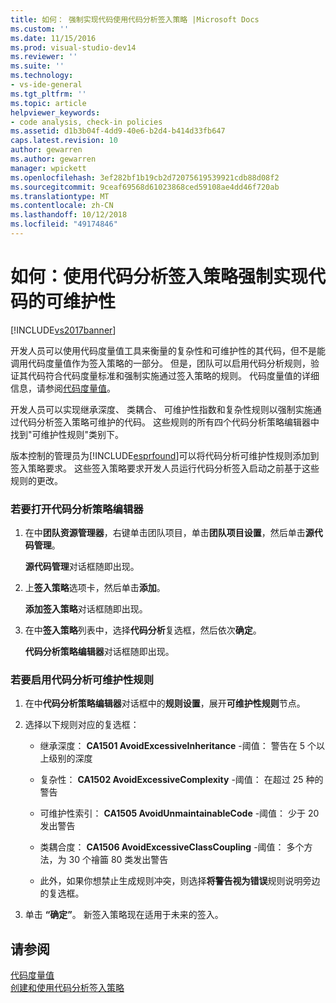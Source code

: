 ```yaml
---
title: 如何： 强制实现代码使用代码分析签入策略 |Microsoft Docs
ms.custom: ''
ms.date: 11/15/2016
ms.prod: visual-studio-dev14
ms.reviewer: ''
ms.suite: ''
ms.technology:
- vs-ide-general
ms.tgt_pltfrm: ''
ms.topic: article
helpviewer_keywords:
- code analysis, check-in policies
ms.assetid: d1b3b04f-4dd9-40e6-b2d4-b414d33fb647
caps.latest.revision: 10
author: gewarren
ms.author: gewarren
manager: wpickett
ms.openlocfilehash: 3ef282bf1b19cb2d72075619539921cdb88d08f2
ms.sourcegitcommit: 9ceaf69568d61023868ced59108ae4dd46f720ab
ms.translationtype: MT
ms.contentlocale: zh-CN
ms.lasthandoff: 10/12/2018
ms.locfileid: "49174846"
---
```

# <a name="how-to-enforce-maintainable-code-with-a-code-analysis-check-in-policy"></a>如何：使用代码分析签入策略强制实现代码的可维护性
[!INCLUDE[vs2017banner](../includes/vs2017banner.md)]

开发人员可以使用代码度量值工具来衡量的复杂性和可维护性的其代码，但不是能调用代码度量值作为签入策略的一部分。 但是，团队可以启用代码分析规则，验证其代码符合代码度量标准和强制实施通过签入策略的规则。 代码度量值的详细信息，请参阅[代码度量值](../code-quality/code-metrics-values.md)。  
  
 开发人员可以实现继承深度、 类耦合、 可维护性指数和复杂性规则以强制实施通过代码分析签入策略可维护的代码。 这些规则的所有四个代码分析策略编辑器中找到"可维护性规则"类别下。  
  
 版本控制的管理员为[!INCLUDE[esprfound](../includes/esprfound-md.md)]可以将代码分析可维护性规则添加到签入策略要求。 这些签入策略要求开发人员运行代码分析签入启动之前基于这些规则的更改。  
  
### <a name="to-open-the-code-analysis-policy-editor"></a>若要打开代码分析策略编辑器  
  
1.  在中**团队资源管理器**，右键单击团队项目，单击**团队项目设置**，然后单击**源代码管理**。  
  
     **源代码管理**对话框随即出现。  
  
2.  上**签入策略**选项卡，然后单击**添加**。  
  
     **添加签入策略**对话框随即出现。  
  
3.  在中**签入策略**列表中，选择**代码分析**复选框，然后依次**确定**。  
  
     **代码分析策略编辑器**对话框随即出现。  
  
### <a name="to-enable-code-analysis-maintainability-rules"></a>若要启用代码分析可维护性规则  
  
1.  在中**代码分析策略编辑器**对话框中的**规则设置**，展开**可维护性规则**节点。  
  
2.  选择以下规则对应的复选框：  
  
    -   继承深度： **CA1501 AvoidExcessiveInheritance** -阈值： 警告在 5 个以上级别的深度  
  
    -   复杂性： **CA1502 AvoidExcessiveComplexity** -阈值： 在超过 25 种的警告  
  
    -   可维护性索引： **CA1505 AvoidUnmaintainableCode** -阈值： 少于 20 发出警告  
  
    -   类耦合度： **CA1506 AvoidExcessiveClassCoupling** -阈值： 多个方法，为 30 个禬筁 80 类发出警告  
  
    -   此外，如果你想禁止生成规则冲突，则选择**将警告视为错误**规则说明旁边的复选框。  
  
3.  单击 **“确定”**。 新签入策略现在适用于未来的签入。  
  
## <a name="see-also"></a>请参阅  
 [代码度量值](../code-quality/code-metrics-values.md)   
 [创建和使用代码分析签入策略](../code-quality/creating-and-using-code-analysis-check-in-policies.md)



